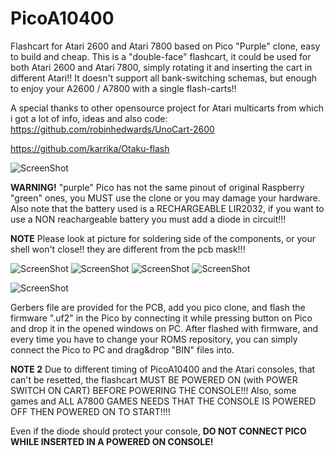 # PicoA10400
Flashcart for Atari 2600 and Atari 7800 based on Pico "Purple" clone, easy to build and cheap.
This is a "double-face" flashcart, it could be used for both Atari 2600 and Atari 7800, simply rotating it and inserting the cart in different Atari!!
It doesn't support all bank-switching schemas, but enough to enjoy your A2600 / A7800 with a single flash-carts!!

A special thanks to other opensource project for Atari multicarts from which i got a lot of info, ideas and also code:
https://github.com/robinhedwards/UnoCart-2600

https://github.com/karrika/Otaku-flash


![ScreenShot](https://raw.githubusercontent.com/aotta/PicoA10400/main/pictures/picoA10400_06.jpg)

**WARNING!** "purple" Pico has not the same pinout of original Raspberry "green" ones, you MUST use the clone or you may damage your hardware.
Also note that the battery used is a RECHARGEABLE LIR2032, if you want to use a NON reachargeable battery you must add a diode in circuit!!!

**NOTE** Please look at picture for soldering side of the components, or your shell won't close!! they are different from the pcb mask!!!

![ScreenShot](https://raw.githubusercontent.com/aotta/PicoA10400/main/pictures/picoA10400_01.jpg)
![ScreenShot](https://raw.githubusercontent.com/aotta/PicoA10400/main/pictures/picoA10400_02.jpg)
![ScreenShot](https://raw.githubusercontent.com/aotta/PicoA10400/main/pictures/picoA10400_03.jpg)
![ScreenShot](https://raw.githubusercontent.com/aotta/PicoA10400/main/pictures/picoA10400_04.jpg)

![ScreenShot](https://raw.githubusercontent.com/aotta/PicoA10400/main/pictures/picoA10400_08.jpg)


Gerbers file are provided for the PCB, add you pico clone, and flash the firmware ".uf2" in the Pico by connecting it while pressing button on Pico and drop it in the opened windows on PC.
After flashed with firmware, and every time you have to change your ROMS repository, you can simply connect the Pico to PC and drag&drop "BIN" files  into.

**NOTE 2** Due to different timing of PicoA10400 and the Atari consoles, that can't be resetted, the flashcart MUST BE POWERED ON (with POWER SWITCH ON CART) BEFORE POWERING THE CONSOLE!!! Also, some games and ALL A7800 GAMES NEEDS THAT THE CONSOLE IS POWERED OFF THEN POWERED ON TO START!!!!

Even if the diode should protect your console, **DO NOT CONNECT PICO WHILE INSERTED IN A POWERED ON CONSOLE!**

